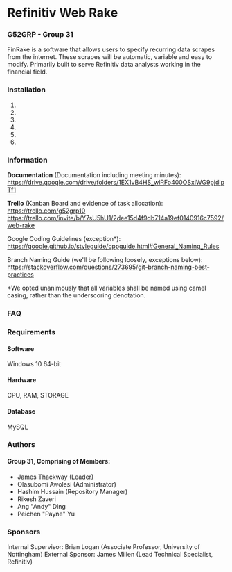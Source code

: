 # Refinitiv Web Rake
### G52GRP - Group 31
FinRake is a software that allows users to specify recurring data scrapes from the internet. These scrapes will be automatic, variable and easy to modify. Primarily built to serve Refinitiv data analysts working in the financial field.

### Installation
1.
2.
3.
4.
5.
6.

### Information
**Documentation** (Documentation including meeting minutes):
https://drive.google.com/drive/folders/1EX1vB4HS_wlRFo400OSxiWG9pjdIpTf1

**Trello** (Kanban Board and evidence of task allocation):
https://trello.com/g52grp10
https://trello.com/invite/b/Y7sU5hU1/2dee15d4f9db714a19ef0140916c7592/web-rake

Google Coding Guidelines (exception*):
https://google.github.io/styleguide/cppguide.html#General_Naming_Rules

Branch Naming Guide (we'll be following loosely, exceptions below):
https://stackoverflow.com/questions/273695/git-branch-naming-best-practices

*We opted unanimously that all variables shall be named using camel casing, rather than the underscoring denotation.

### FAQ

### Requirements
#### Software
Windows 10 64-bit

#### Hardware
CPU, RAM, STORAGE

#### Database
MySQL

### Authors
#### Group 31, Comprising of Members:
- James Thackway (Leader)
- Olasubomi Awolesi (Administrator)
- Hashim Hussain (Repository Manager)
- Rikesh Zaveri
- Ang "Andy" Ding
- Peichen "Payne" Yu

### Sponsors
Internal Supervisor: Brian Logan (Associate Professor, University of Nottingham)
External Sponsor: James Millen (Lead Technical Specialist, Refinitiv)